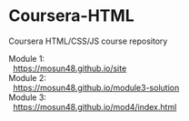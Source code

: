 # Coursera-HTML
Coursera HTML/CSS/JS course repository

Module 1:  
&nbsp;&nbsp;https://mosun48.github.io/site  
Module 2:  
&nbsp;&nbsp;https://mosun48.github.io/module3-solution    
Module 3:   
&nbsp;&nbsp;https://mosun48.github.io/mod4/index.html 
